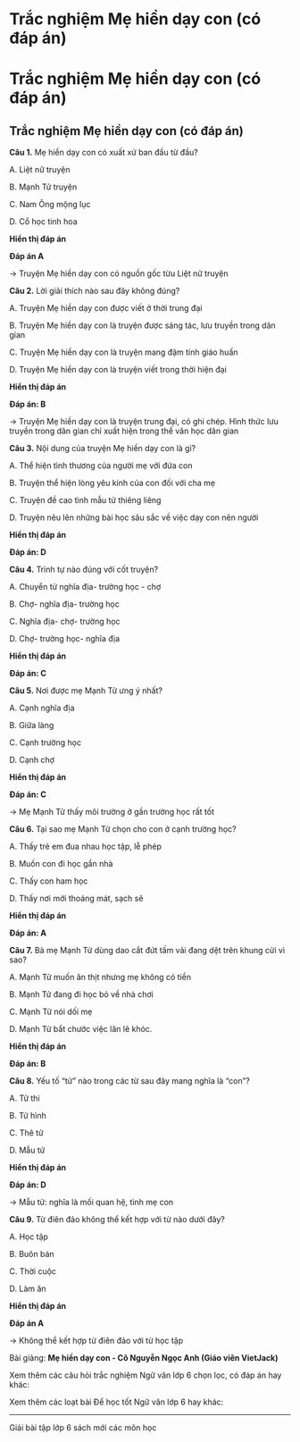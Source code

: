 # Trắc nghiệm Mẹ hiền dạy con (có đáp án)

# Trắc nghiệm Mẹ hiền dạy con (có đáp án)

## Trắc nghiệm Mẹ hiền dạy con (có đáp án)

**Câu 1.** Mẹ hiền dạy con có xuất xứ ban đầu từ đầu?

A. Liệt nữ truyện

B. Mạnh Tử truyện

C. Nam Ông mộng lục

D. Cổ học tinh hoa

**Hiển thị đáp án**

**Đáp án A**

→ Truyện Mẹ hiền dạy con có nguồn gốc từu Liệt nữ truyện

**Câu 2.** Lời giải thích nào sau đây không đúng?

A. Truyện Mẹ hiền dạy con được viết ở thời trung đại

B. Truyện Mẹ hiền dạy con là truyện được sáng tác, lưu truyền trong dân gian

C. Truyện Mẹ hiền dạy con là truyện mang đậm tính giáo huấn

D. Truyện Mẹ hiền dạy con là truyện viết trong thời hiện đại

**Hiển thị đáp án**

**Đáp án: B**

→ Truyện Mẹ hiền dạy con là truyện trung đại, có ghi chép. Hình thức lưu truyền trong dân gian chỉ xuất hiện trong thể văn học dân gian

**Câu 3.** Nội dung của truyện Mẹ hiền dạy con là gì?

A. Thể hiện tình thương của người mẹ với đứa con

B. Truyện thể hiện lòng yêu kính của con đối với cha mẹ

C. Truyện đề cao tình mẫu tử thiêng liêng

D. Truyện nêu lên những bài học sâu sắc về việc dạy con nên người

**Hiển thị đáp án**

**Đáp án: D**

**Câu 4.** Trình tự nào đúng với cốt truyện?

A. Chuyển từ nghĩa địa- trường học - chợ

B. Chợ- nghĩa địa- trường học

C. Nghĩa địa- chợ- trường học

D. Chợ- trường học- nghĩa địa

**Hiển thị đáp án**

**Đáp án: C**

**Câu 5.** Nơi được mẹ Mạnh Tử ưng ý nhất?

A. Cạnh nghĩa địa

B. Giữa làng

C. Cạnh trường học

D. Cạnh chợ

**Hiển thị đáp án**

**Đáp án: C**

→ Mẹ Mạnh Tử thấy môi trường ở gần trường học rất tốt

**Câu 6.** Tại sao mẹ Mạnh Tử chọn cho con ở cạnh trường học?

A. Thấy trẻ em đua nhau học tập, lễ phép

B. Muốn con đi học gần nhà

C. Thấy con ham học

D. Thấy nơi mới thoáng mát, sạch sẽ

**Hiển thị đáp án**

**Đáp án: A**

**Câu 7.** Bà mẹ Mạnh Tử dùng dao cắt đứt tấm vải đang dệt trên khung cửi vì sao?

A. Mạnh Tử muốn ăn thịt nhưng mẹ không có tiền

B. Mạnh Tử đang đi học bỏ về nhà chơi

C. Mạnh Tử nói dối mẹ

D. Mạnh Tử bắt chước việc lăn lê khóc.

**Hiển thị đáp án**

**Đáp án: B**

**Câu 8.** Yếu tố “tử” nào trong các từ sau đây mang nghĩa là “con”?

A. Tử thi

B. Tử hình

C. Thê tử

D. Mẫu tử

**Hiển thị đáp án**

**Đáp án: D**

→ Mẫu tử: nghĩa là mối quan hệ, tình mẹ con

**Câu 9.** Từ điên đảo không thể kết hợp với từ nào dưới đây?

A. Học tập

B. Buôn bán

C. Thời cuộc

D. Làm ăn

**Hiển thị đáp án**

**Đáp án A**

→ Không thể kết hợp từ điên đảo với từ học tập

Bài giảng: **Mẹ hiền dạy con - Cô Nguyễn Ngọc Anh (Giáo viên VietJack)**

Xem thêm các câu hỏi trắc nghiệm Ngữ văn lớp 6 chọn lọc, có đáp án hay khác:

Xem thêm các loạt bài Để học tốt Ngữ văn lớp 6 hay khác:

* * *

Giải bài tập lớp 6 sách mới các môn học
